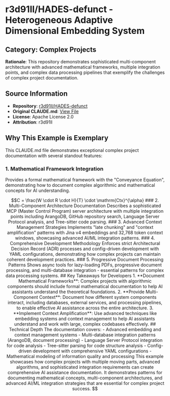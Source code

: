 # r3d91ll/HADES-defunct - Heterogeneous Adaptive Dimensional Embedding System

## Category: Complex Projects

**Rationale**: This repository demonstrates sophisticated multi-component architecture with advanced mathematical frameworks, multiple integration points, and complex data processing pipelines that exemplify the challenges of complex project documentation.

## Source Information

- **Repository**: [r3d91ll/HADES-defunct](https://github.com/r3d91ll/HADES-defunct)
- **Original CLAUDE.md**: [View File](https://github.com/r3d91ll/HADES-defunct/blob/main/CLAUDE.md)
- **License**: Apache License 2.0
- **Attribution**: r3d91ll

## Why This Example is Exemplary

This CLAUDE.md file demonstrates exceptional complex project documentation with several standout features:

### 1. Mathematical Framework Integration
Provides a formal mathematical framework with the "Conveyance Equation", demonstrating how to document complex algorithmic and mathematical concepts for AI understanding.

```math
C = \frac{W \cdot R \cdot H}{T} \cdot \mathrm{Ctx}^{\alpha}
### 2. Multi-Component Architecture Documentation
Describes a sophisticated MCP (Master Control Program) server architecture with multiple integration points including ArangoDB, GitHub repository search, Language Server Protocol analysis, and Tree-sitter code parsing.

### 3. Advanced Context Management Strategies
Implements "late chunking" and "context amplification" patterns with Jina v4 embeddings and 32,768 token context windows, showcasing advanced AI/ML integration patterns.

### 4. Comprehensive Development Methodology
Enforces strict Architectural Decision Record (ADR) processes and config-driven development with YAML configurations, demonstrating how complex projects can maintain coherent development practices.

### 5. Progressive Document Processing Patterns
Shows async tools for lazy-loading PDFs, progressive document processing, and multi-database integration - essential patterns for complex data processing systems.

## Key Takeaways for Developers

1. **Document Mathematical Frameworks**: Complex projects with algorithmic components should include formal mathematical documentation to help AI assistants understand the theoretical foundations.

2. **Provide Multi-Component Context**: Document how different system components interact, including databases, external services, and processing pipelines, to enable effective AI assistance across the entire architecture.

3. **Implement Context Amplification**: Use advanced techniques like embedding systems and context management to help AI assistants understand and work with large, complex codebases effectively.

## Technical Depth

The documentation covers:
- Advanced embedding and context management systems
- Multi-database integration patterns (ArangoDB, document processing)
- Language Server Protocol integration for code analysis
- Tree-sitter parsing for code structure analysis
- Config-driven development with comprehensive YAML configurations
- Mathematical modeling of information quality and processing

This example showcases how complex projects with multiple moving parts, advanced algorithms, and sophisticated integration requirements can create comprehensive AI assistance documentation. It demonstrates patterns for documenting mathematical concepts, multi-component architectures, and advanced AI/ML integration strategies that are essential for complex project success.
